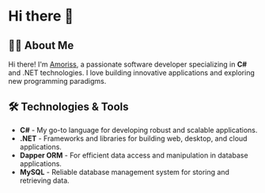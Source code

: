 # Hi there 👋

## 👨‍💻 About Me

Hi there! I'm [Amoriss](https://github.com/amoriss), a passionate software developer specializing in **C#** and .NET technologies. I love building innovative applications and exploring new programming paradigms.

## 🛠️ Technologies & Tools

- **C#** - My go-to language for developing robust and scalable applications.
- **.NET** - Frameworks and libraries for building web, desktop, and cloud applications.
- **Dapper ORM** - For efficient data access and manipulation in database applications.
- **MySQL** - Reliable database management system for storing and retrieving data.
